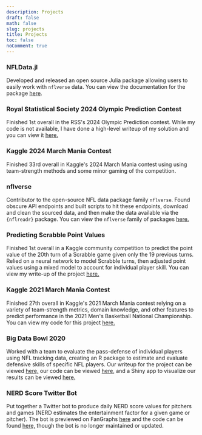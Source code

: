 ```yaml
---
description: Projects
draft: false
math: false
slug: projects
title: Projects
toc: false
noComment: true
---
```


### NFLData.jl

Developed and released an open source Julia package allowing users to easily work with `nflverse` data. You can view the documentation for the package [here](https://julia.nflverse.com/stable/).

### Royal Statistical Society 2024 Olympic Prediction Contest

Finished 1st overall in the RSS's 2024 Olympic Prediction contest. While my code is not available, I have done a high-level writeup of my solution and you can view it [here.](/blog/olympic_prediction_contest/)

### Kaggle 2024 March Mania Contest

Finished 33rd overall in Kaggle's 2024 March Mania contest using using team-strength methods and some minor gaming of the competition.

### nflverse

Contributor to the open-source NFL data package family `nflverse`. Found obscure API endpoints and built scripts to hit these endpoints, download and clean the sourced data, and then make the data available via the `{nflreadr}` package. You can view the `nflverse` family of packages [here.](https://github.com/nflverse)

### Predicting Scrabble Point Values

Finished 1st overall in a Kaggle community competition to predict the point value of the 20th turn of a Scrabble game given only the 19 previous turns. Relied on a neural network to model Scrabble turns, then adjusted point values using a mixed model to account for individual player skill. You can view my write-up of the project [here.](/blog/predicting-scrabble-point-values/)

### Kaggle 2021 March Mania Contest

Finished 27th overall in Kaggle's 2021 March Mania contest relying on a variety of team-strength metrics, domain knowledge, and other features to predict performance in the 2021 Men's Basketball National Championship. You can view my code for this project [here.](/blog/march_madness_2021/)

### Big Data Bowl 2020

Worked with a team to evaluate the pass-defense of individual players using NFL tracking data, creating an R package to estimate and evaluate defensive skills of specific NFL players. Our writeup for the project can be viewed [here,](https://www.kaggle.com/hughmccreery/hjmo-big-data-bowl-submission) our code can be viewed [here,](https://github.com/hjmbigdatabowl/bdb2021) and a Shiny app to visualize our results can be viewed [here.](https://bdb-2021.herokuapp.com/)

### NERD Score Twitter Bot

Put together a Twitter bot to produce daily NERD score values for pitchers and games (NERD estimates the entertainment factor for a given game or pitcher). The bot is previewed on FanGraphs [here](https://blogs.fangraphs.com/instagraphs/nerd-scores-now-available-from-internet-robot/) and the code can be found [here,](https://github.com/john-b-edwards/NERD-Bot) though the bot is no longer maintained or updated.
